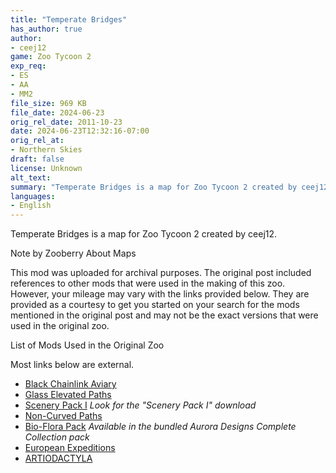 ```yaml
---
title: "Temperate Bridges"
has_author: true
author: 
- ceej12
game: Zoo Tycoon 2
exp_req: 
- ES
- AA
- MM2
file_size: 969 KB
file_date: 2024-06-23
orig_rel_date: 2011-10-23
date: 2024-06-23T12:32:16-07:00
orig_rel_at: 
- Northern Skies
draft: false
license: Unknown
alt_text: 
summary: "Temperate Bridges is a map for Zoo Tycoon 2 created by ceej12."
languages:
- English
---
```


Temperate Bridges is a map for Zoo Tycoon 2 created by ceej12.


Note by Zooberry About Maps 


This mod was uploaded for archival purposes. The original post included references to other mods that were used in the making of this zoo. However, your mileage may vary with the links provided below. They are provided as a courtesy to get you started on your search for the mods mentioned in the original post and may not be the exact versions that were used in the original zoo.


List of Mods Used in the Original Zoo


Most links below are external.

- [Black Chainlink Aviary](https://zt2downloadlibrary.fandom.com/wiki/Black_Chainlink_Aviary_(Zeta-Designs))
- [Glass Elevated Paths](https://sites.google.com/site/rubensophiedesigns/downloads/archived-downloads)
- [Scenery Pack I](https://sites.google.com/site/rubensophiedesigns/downloads/archived-downloads) *Look for the "Scenery Pack I" download*
- [Non-Curved Paths](https://zt2downloadlibrary.fandom.com/wiki/Non-curved_Paths_(Zeta-Designs))
- [Bio-Flora Pack](https://zt2downloadlibrary.fandom.com/wiki/Complete_Collection_(Aurora_Designs)#Packs_contained_in_Complete_Collection) *Available in the bundled Aurora Designs Complete Collection pack*
- [European Expeditions](https://www.zooberry.org/mods/zt2/expansive-packs/european-expeditions/)
- [ARTIODACTYLA](https://zt2downloadlibrary.fandom.com/wiki/Artiodactyla_(ZTABC))